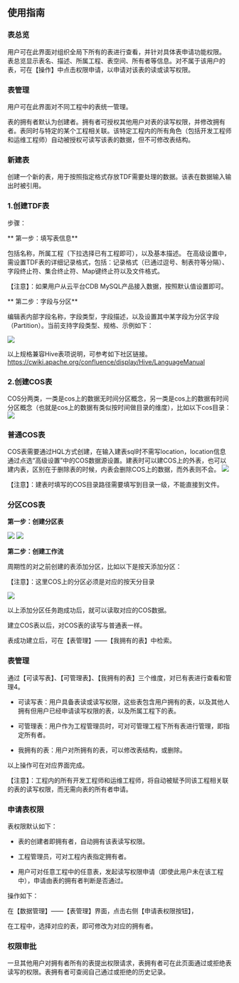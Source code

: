 ## 使用指南

### 表总览

用户可在此界面对组织全局下所有的表进行查看，并针对具体表申请功能权限。
表总览显示表名、描述、所属工程、表空间、所有者等信息。对不属于该用户的表，可在【操作】中点击权限申请，以申请对该表的读或读写权限。

### 表管理

用户可在此界面对不同工程中的表统一管理。

表的拥有者默认为创建者。拥有者可授权其他用户对表的读写权限，并修改拥有者。表同时与特定的某个工程相关联。该特定工程内的所有角色（包括开发工程师和运维工程师）自动被授权可读写该表的数据，但不可修改表结构。

### 新建表

创建一个新的表，用于按照指定格式存放TDF需要处理的数据。该表在数据输入输出时被引用。

### 1.创建TDF表

步骤：

** 第一步：填写表信息**

包括名称，所属工程（下拉选择已有工程即可），以及基本描述。
在高级设置中，需设置TDF表的详细记录格式，包括：记录格式（已通过逗号、制表符等分隔）、字段终止符、集合终止符、Map键终止符以及文件格式。

【注意】：如果用户从云平台CDB MySQL产品接入数据，按照默认值设置即可。

** 第二步：字段与分区**

编辑表内部字段名称，字段类型，字段描述，以及设置其中某字段为分区字段（Partition）。当前支持字段类型、规格、示例如下：

![](http://imgcache.tce.fsphere.cn/image/mc.qcloudimg.com/static/img/b7b079fbc49bea3c7a1454af44827550/image.png)

以上规格兼容Hive表项说明，可参考如下社区链接。
https://cwiki.apache.org/confluence/display/Hive/LanguageManual

### 2.创建COS表

COS分两类，一类是cos上的数据无时间分区概念，另一类是cos上的数据有时间分区概念（也就是cos上的数据有类似按时间做目录的维度），比如以下cos目录：
![](http://imgcache.tce.fsphere.cn/image/mc.qcloudimg.com/static/img/8aac92adfa282c588df812cf48c631b3/image.png)

### 普通COS表

COS表需要通过HQL方式创建，在输入建表sql时不需写location，location信息通过点选“高级设置”中的COS数据源设置。建表时可以建COS上的外表，也可以建内表，区别在于删除表的时候，内表会删除COS上的数据，而外表则不会。
![](http://imgcache.tce.fsphere.cn/image/mc.qcloudimg.com/static/img/08ad0ec727d9fcd05d488638184e6c98/image.png)

【注意】：建表时填写的COS目录路径需要填写到目录一级，不能直接到文件。

### 分区COS表

**第一步：创建分区表**

![](http://imgcache.tce.fsphere.cn/image/mc.qcloudimg.com/static/img/46f7cad6c41b893f45658d1101ad9fc8/image.png)
![](http://imgcache.tce.fsphere.cn/image/mc.qcloudimg.com/static/img/a61951c161b8844dc4d068039f061244/image.png)

**第二步：创建工作流**

周期性的对之前创建的表添加分区，比如以下是按天添加分区：

【注意】：这里COS上的分区必须是对应的按天分目录

![](http://imgcache.tce.fsphere.cn/image/mc.qcloudimg.com/static/img/a3e3845820a5569e179f44fb9371110b/image.png)

以上添加分区任务跑成功后，就可以读取对应的COS数据。

建立COS表以后，对COS表的读写与普通表一样。

表成功建立后，可在【表管理】——【我拥有的表】中检索。

### 表管理

通过【可读写表】、【可管理表】、【我拥有的表】三个维度，对已有表进行查看和管理4。

- 可读写表：用户具备表读或读写权限，这些表包含用户拥有的表，以及其他人拥有但用户已经申请读写权限的表，以及所属工程下的表。

- 可管理表：用户作为工程管理员时，可对可管理工程下所有表进行管理，即指定所有者。

- 我拥有的表：用户对所拥有的表，可以修改表结构，或删除。

以上操作可在对应界面完成。

【注意】：工程内的所有开发工程师和运维工程师，将自动被赋予同该工程相关联的表的读写权限，而无需向表的所有者申请。

### 申请表权限

表权限默认如下：

- 表的创建者即拥有者，自动拥有该表读写权限。

- 工程管理员，可对工程内表指定拥有者。

- 用户可对任意工程中的任意表，发起读写权限申请（即使此用户未在该工程中），申请由表的拥有者判断是否通过。

操作如下：

在【数据管理】——【表管理】界面，点击右侧【申请表权限按钮】，

在工程中，选择对应的表，即可修改为对应的拥有者。

### 权限审批

一旦其他用户对拥有者所有的表提出权限请求，表拥有者可在此页面通过或拒绝表读写的权限。表拥有者可查阅自己通过或拒绝的历史记录。

